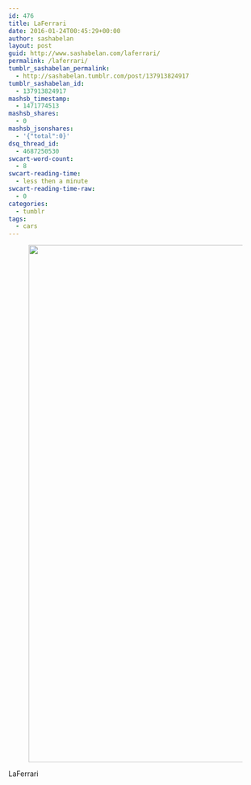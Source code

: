 ```yaml
---
id: 476
title: LaFerrari
date: 2016-01-24T00:45:29+00:00
author: sashabelan
layout: post
guid: http://www.sashabelan.com/laferrari/
permalink: /laferrari/
tumblr_sashabelan_permalink:
  - http://sashabelan.tumblr.com/post/137913824917
tumblr_sashabelan_id:
  - 137913824917
mashsb_timestamp:
  - 1471774513
mashsb_shares:
  - 0
mashsb_jsonshares:
  - '{"total":0}'
dsq_thread_id:
  - 4687250530
swcart-word-count:
  - 8
swcart-reading-time:
  - less then a minute
swcart-reading-time-raw:
  - 0
categories:
  - tumblr
tags:
  - cars
---
```

<div id='gallery-724' class='gallery galleryid-476 gallery-columns-1 gallery-size-large'>
  <figure class='gallery-item'> 
  
  <div class='gallery-icon portrait'>
    <img width="683" height="1024" src="http://www.sashabelan.ru/wp-content/uploads/2016/01/tumblr_o1fm3uqbjv1qarj97o1_1280-683x1024.jpg" class="attachment-large size-large" alt="" srcset="http://www.sashabelan.ru/wp-content/uploads/2016/01/tumblr_o1fm3uqbjv1qarj97o1_1280-683x1024.jpg 683w, http://www.sashabelan.ru/wp-content/uploads/2016/01/tumblr_o1fm3uqbjv1qarj97o1_1280-200x300.jpg 200w, http://www.sashabelan.ru/wp-content/uploads/2016/01/tumblr_o1fm3uqbjv1qarj97o1_1280-768x1152.jpg 768w, http://www.sashabelan.ru/wp-content/uploads/2016/01/tumblr_o1fm3uqbjv1qarj97o1_1280-830x1245.jpg 830w, http://www.sashabelan.ru/wp-content/uploads/2016/01/tumblr_o1fm3uqbjv1qarj97o1_1280-230x345.jpg 230w, http://www.sashabelan.ru/wp-content/uploads/2016/01/tumblr_o1fm3uqbjv1qarj97o1_1280-350x525.jpg 350w, http://www.sashabelan.ru/wp-content/uploads/2016/01/tumblr_o1fm3uqbjv1qarj97o1_1280.jpg 1280w" sizes="(max-width: 683px) 100vw, 683px" />
  </div></figure>
</div>

LaFerrari